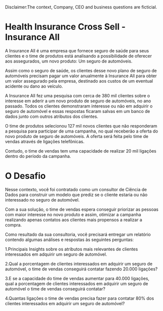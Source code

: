 Disclaimer:The context, Company, CEO and business questions are ficticial.

# Health Insurance Cross Sell - Insurance All

A Insurance All é uma empresa que fornece seguro de saúde para seus clientes e o time de produtos está analisando a possibilidade de oferecer aos assegurados, um novo produto: Um seguro de automóveis.

Assim como o seguro de saúde, os clientes desse novo plano de seguro de automóveis precisam pagar um valor anualmente à Insurance All para obter um valor assegurado pela empresa, destinado aos custos de um eventual acidente ou dano ao veículo.

A Insurance All fez uma pesquisa com cerca de 380 mil clientes sobre o interesse em aderir a um novo produto de seguro de automóveis, no ano passado. Todos os clientes demonstraram interesse ou não em adquirir o seguro de automóvel e essas respostas ficaram salvas em um banco de dados junto com outros atributos dos clientes.

O time de produtos selecionou 127 mil novos clientes que não responderam a pesquisa para participar de uma campanha, no qual receberão a oferta do novo produto de seguro de automóveis. A oferta será feita pelo time de vendas através de ligações telefônicas.

Contudo, o time de vendas tem uma capacidade de realizar 20 mil ligações dentro do período da campanha.

# O Desafio

Nesse contexto, você foi contratado como um consultor de Ciência de Dados para construir um modelo que prediz se o cliente estaria ou não interessado no seguro de automóvel. 

Com a sua solução, o time de vendas espera conseguir priorizar as pessoas com maior interesse no novo produto e assim, otimizar a campanha realizando apenas contatos aos clientes mais propensos a realizar a compra.

Como resultado da sua consultoria, você precisará entregar um relatório contendo algumas análises e respostas às seguintes perguntas:

1.Principais Insights sobre os atributos mais relevantes de clientes interessados em adquirir um seguro de automóvel.

2.Qual a porcentagem de clientes interessados em adquirir um seguro de automóvel, o time de vendas conseguirá contatar fazendo 20.000 ligações?

3.E se a capacidade do time de vendas aumentar para 40.000 ligações, qual a porcentagem de clientes interessados em adquirir um seguro de automóvel o time de vendas conseguirá contatar?

4.Quantas ligações o time de vendas precisa fazer para contatar 80% dos clientes interessados em adquirir um seguro de automóvel?
